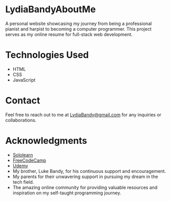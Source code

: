 # LydiaBandyAboutMe

A personal website showcasing my journey from being a professional pianist and harpist to becoming a computer programmer. This project serves as my online resume for full-stack web development.

# Technologies Used

- HTML
- CSS
- JavaScript

# Contact

Feel free to reach out to me at [LydiaBandy@gmail.com](mailto:LydiaBandy@gmail.com) for any inquiries or collaborations.

# Acknowledgments

- [Sololearn](https://www.sololearn.com/)
- [FreeCodeCamp](https://www.freecodecamp.org/)
- [Udemy](https://www.udemy.com/)
- My brother, Luke Bandy, for his continuous support and encouragement.
- My parents for their unwavering support in pursuing my dream in the tech field.
- The amazing online community for providing valuable resources and inspiration on my self-taught programming journey.
